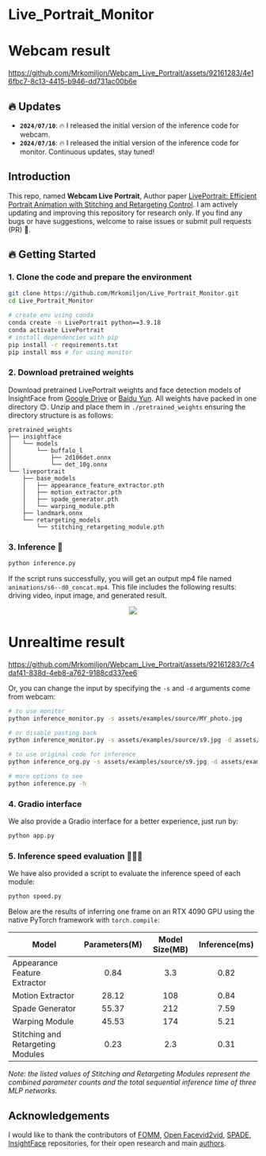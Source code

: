# Live_Portrait_Monitor


# Webcam result

https://github.com/Mrkomiljon/Webcam_Live_Portrait/assets/92161283/4e16fbc7-8c13-4415-b946-dd731ac00b6e
    


## 🔥 Updates
- **`2024/07/10`**: 🔥 I released the initial version of the inference code for webcam. 
- **`2024/07/16`**: 🔥 I released the initial version of the inference code for monitor. Continuous updates, stay tuned!


## Introduction
This repo, named **Webcam Live Portrait**, 
Author paper [LivePortrait: Efficient Portrait Animation with Stitching and Retargeting Control](https://arxiv.org/pdf/2407.03168).
I am actively updating and improving this repository for research only. If you find any bugs or have suggestions, welcome to raise issues or submit pull requests (PR) 💖.

## 🔥 Getting Started
### 1. Clone the code and prepare the environment
```bash
git clone https://github.com/Mrkomiljon/Live_Portrait_Monitor.git
cd Live_Portrait_Monitor

# create env using conda
conda create -n LivePortrait python==3.9.18
conda activate LivePortrait
# install dependencies with pip
pip install -r requirements.txt
pip install mss # for using monitor
```

### 2. Download pretrained weights
Download pretrained LivePortrait weights and face detection models of InsightFace from [Google Drive](https://drive.google.com/drive/folders/1UtKgzKjFAOmZkhNK-OYT0caJ_w2XAnib) or [Baidu Yun](https://pan.baidu.com/s/1MGctWmNla_vZxDbEp2Dtzw?pwd=z5cn). All weights have packed  in one directory 😊. Unzip and place them in `./pretrained_weights` ensuring the directory structure is as follows:
```text
pretrained_weights
├── insightface
│   └── models
│       └── buffalo_l
│           ├── 2d106det.onnx
│           └── det_10g.onnx
└── liveportrait
    ├── base_models
    │   ├── appearance_feature_extractor.pth
    │   ├── motion_extractor.pth
    │   ├── spade_generator.pth
    │   └── warping_module.pth
    ├── landmark.onnx
    └── retargeting_models
        └── stitching_retargeting_module.pth
```

### 3. Inference 🚀

```bash
python inference.py
```

If the script runs successfully, you will get an output mp4 file named `animations/s6--d0_concat.mp4`. This file includes the following results: driving video, input image, and generated result.

<p align="center">
  <img src="https://github.com/Mrkomiljon/Webcam_Live_Portrait/assets/92161283/7c4daf41-838d-4eb8-a762-9188cd337ee6">
</p>

# Unrealtime result

https://github.com/Mrkomiljon/Webcam_Live_Portrait/assets/92161283/7c4daf41-838d-4eb8-a762-9188cd337ee6



Or, you can change the input by specifying the `-s` and `-d` arguments come from webcam:

```bash
# to use monitor
python inference_monitor.py -s assets/examples/source/MY_photo.jpg 

# or disable pasting back
python inference_monitor.py -s assets/examples/source/s9.jpg -d assets/examples/driving/d0.mp4 --no_flag_pasteback

# to use original code for inference 
python inference_org.py -s assets/examples/source/s9.jpg -d assets/examples/driving/d0.mp4 --no_flag_pasteback

# more options to see
python inference.py -h
```


### 4. Gradio interface

We also provide a Gradio interface for a better experience, just run by:

```bash
python app.py
```

### 5. Inference speed evaluation 🚀🚀🚀
We have also provided a script to evaluate the inference speed of each module:

```bash
python speed.py
```

Below are the results of inferring one frame on an RTX 4090 GPU using the native PyTorch framework with `torch.compile`:

| Model                             | Parameters(M) | Model Size(MB) | Inference(ms) |
|-----------------------------------|:-------------:|:--------------:|:-------------:|
| Appearance Feature Extractor      |     0.84      |       3.3      |     0.82      |
| Motion Extractor                  |     28.12     |       108      |     0.84      |
| Spade Generator                   |     55.37     |       212      |     7.59      |
| Warping Module                    |     45.53     |       174      |     5.21      |
| Stitching and Retargeting Modules|     0.23      |       2.3      |     0.31      |

*Note: the listed values of Stitching and Retargeting Modules represent the combined parameter counts and the total sequential inference time of three MLP networks.*


## Acknowledgements
I would like to thank the contributors of [FOMM](https://github.com/AliaksandrSiarohin/first-order-model), [Open Facevid2vid](https://github.com/zhanglonghao1992/One-Shot_Free-View_Neural_Talking_Head_Synthesis), [SPADE](https://github.com/NVlabs/SPADE), [InsightFace](https://github.com/deepinsight/insightface) repositories, for their open research and main [authors](https://github.com/KwaiVGI/LivePortrait).


